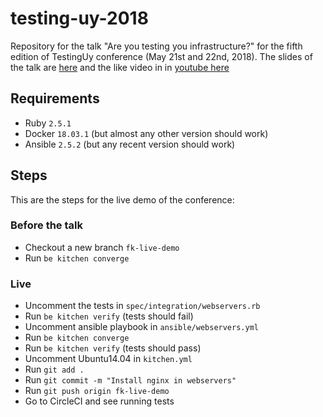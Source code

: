 # testing-uy-2018

Repository for the talk "Are you testing you infrastructure?" for the fifth edition of TestingUy conference (May 21st and 22nd, 2018). The slides of the talk are [here](https://docs.google.com/presentation/d/1XSPFUhxscA8G37lnf8LFGu3g5IGiAXZzKkpgOrHtoU0/edit#slide=id.g392b0d6e9a_0_0) and the like video in in [youtube here](https://youtu.be/RUyCXov8k78?t=1h3m19s)

## Requirements

- Ruby `2.5.1`
- Docker `18.03.1` (but almost any other version should work)
- Ansible `2.5.2`  (but any recent version should work)

## Steps

This are the steps for the live demo of the conference:

### Before the talk

- Checkout a new branch `fk-live-demo`
- Run `be kitchen converge`

### Live

- Uncomment the tests in `spec/integration/webservers.rb`
- Run `be kitchen verify` (tests  should fail)
- Uncomment ansible playbook in `ansible/webservers.yml`
- Run `be kitchen converge`
- Run `be kitchen verify` (tests should pass)
- Uncomment Ubuntu14.04 in `kitchen.yml`
- Run `git add .`
- Run `git commit -m "Install nginx in webservers"`
- Run `git push origin fk-live-demo`
- Go to CircleCI and see running tests
